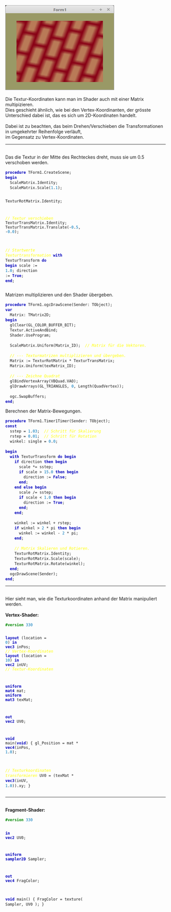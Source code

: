 <html>
<img src="image.png" alt="Selfhtml"><br><br>
Die Textur-Koordinaten kann man im Shader auch mit einer Matrix multipizieren.<br>
Dies geschieht ähnlich, wie bei den Vertex-Koordinanten, der grösste Unterschied dabei ist, das es sich um 2D-Koordinaten handelt.<br>
<br>
Dabei ist zu beachten, das beim Drehen/Verschieben die Transformationen in umgekehrter Reihenfolge verläuft,<br>
im Gegensatz zu Vertex-Koordinaten.<br>
<hr><br>
Das die Textur in der Mitte des Rechteckes dreht, muss sie um 0.5 verschoben werden.<br>
<pre><code><b><font color="0000BB">procedure</font></b> TForm1.CreateScene;
<b><font color="0000BB">begin</font></b>
  ScaleMatrix.Identity;
  ScaleMatrix.Scale(<font color="#0077BB">1</font>.<font color="#0077BB">1</font>);

  TexturRotMatrix.Identity;

  <i><font color="#FFFF00">// Textur verschieben</font></i>
  TexturTransMatrix.Identity;
  TexturTransMatrix.Translate(-<font color="#0077BB">0</font>.<font color="#0077BB">5</font>, -<font color="#0077BB">0</font>.<font color="#0077BB">0</font>);

  <i><font color="#FFFF00">// Startwerte Texturtransformation</font></i>
  <b><font color="0000BB">with</font></b> TexturTransform <b><font color="0000BB">do</font></b> <b><font color="0000BB">begin</font></b>
    scale := <font color="#0077BB">1</font>.<font color="#0077BB">0</font>;
    direction := <b><font color="0000BB">True</font></b>;
  <b><font color="0000BB">end</font></b>;</code></pre>
Matrizen multiplizieren und den Shader übergeben.<br>
<pre><code><b><font color="0000BB">procedure</font></b> TForm1.ogcDrawScene(Sender: TObject);
<b><font color="0000BB">var</font></b>
  Matrix: TMatrix2D;
<b><font color="0000BB">begin</font></b>
  glClear(GL_COLOR_BUFFER_BIT);
  Textur.ActiveAndBind;
  Shader.UseProgram;

  ScaleMatrix.Uniform(Matrix_ID);  <i><font color="#FFFF00">// Matrix für die Vektoren.</font></i>

  <i><font color="#FFFF00">// --- Texturmatrizen multiplizieren und übergeben.</font></i>
  Matrix := TexturRotMatrix * TexturTransMatrix;
  Matrix.Uniform(texMatrix_ID);

  <i><font color="#FFFF00">// --- Zeichne Quadrat</font></i>
  glBindVertexArray(VBQuad.VAO);
  glDrawArrays(GL_TRIANGLES, <font color="#0077BB">0</font>, Length(QuadVertex));

  ogc.SwapBuffers;
<b><font color="0000BB">end</font></b>;</code></pre>
Berechnen der Matrix-Bewegungen.<br>
<pre><code><b><font color="0000BB">procedure</font></b> TForm1.Timer1Timer(Sender: TObject);
<b><font color="0000BB">const</font></b>
  sstep = <font color="#0077BB">1</font>.<font color="#0077BB">03</font>;  <i><font color="#FFFF00">// Schritt für Skalierung</font></i>
  rstep = <font color="#0077BB">0</font>.<font color="#0077BB">01</font>;  <i><font color="#FFFF00">// Schritt für Rotation</font></i>
  winkel: single = <font color="#0077BB">0</font>.<font color="#0077BB">0</font>;

<b><font color="0000BB">begin</font></b>
  <b><font color="0000BB">with</font></b> TexturTransform <b><font color="0000BB">do</font></b> <b><font color="0000BB">begin</font></b>
    <b><font color="0000BB">if</font></b> direction <b><font color="0000BB">then</font></b> <b><font color="0000BB">begin</font></b>
      scale *= sstep;
      <b><font color="0000BB">if</font></b> scale &gt; <font color="#0077BB">15</font>.<font color="#0077BB">0</font> <b><font color="0000BB">then</font></b> <b><font color="0000BB">begin</font></b>
        direction := <b><font color="0000BB">False</font></b>;
      <b><font color="0000BB">end</font></b>;
    <b><font color="0000BB">end</font></b> <b><font color="0000BB">else</font></b> <b><font color="0000BB">begin</font></b>
      scale /= sstep;
      <b><font color="0000BB">if</font></b> scale &lt; <font color="#0077BB">1</font>.<font color="#0077BB">0</font> <b><font color="0000BB">then</font></b> <b><font color="0000BB">begin</font></b>
        direction := <b><font color="0000BB">True</font></b>;
      <b><font color="0000BB">end</font></b>;
    <b><font color="0000BB">end</font></b>;

    winkel := winkel + rstep;
    <b><font color="0000BB">if</font></b> winkel &gt; <font color="#0077BB">2</font> * pi <b><font color="0000BB">then</font></b> <b><font color="0000BB">begin</font></b>
      winkel := winkel - <font color="#0077BB">2</font> * pi;
    <b><font color="0000BB">end</font></b>;

    <i><font color="#FFFF00">// Matrix Skalieren und Rotieren.</font></i>
    TexturRotMatrix.Identity;
    TexturRotMatrix.Scale(scale);
    TexturRotMatrix.Rotate(winkel);
  <b><font color="0000BB">end</font></b>;
  ogcDrawScene(Sender);
<b><font color="0000BB">end</font></b>;</code></pre>
<hr><br>
Hier sieht man, wie die Texturkoordinaten anhand der Matrix manipuliert werden.<br>
<br>
<b>Vertex-Shader:</b><br>
<pre><code><b><font color="#008800">#version</font></b> <font color="#0077BB">330</font>

<b><font color="0000BB">layout</font></b> (location =  <font color="#0077BB">0</font>) <b><font color="0000BB">in</font></b> <b><font color="0000BB">vec3</font></b> inPos;   <i><font color="#FFFF00">// Vertex-Koordinaten</font></i>
<b><font color="0000BB">layout</font></b> (location = <font color="#0077BB">10</font>) <b><font color="0000BB">in</font></b> <b><font color="0000BB">vec2</font></b> inUV;    <i><font color="#FFFF00">// Textur-Koordinaten</font></i>

<b><font color="0000BB">uniform</font></b> <b><font color="0000BB">mat4</font></b> mat;
<b><font color="0000BB">uniform</font></b> <b><font color="0000BB">mat3</font></b> texMat;

<b><font color="0000BB">out</font></b> <b><font color="0000BB">vec2</font></b> UV0;

<b><font color="0000BB">void</font></b> main(<b><font color="0000BB">void</font></b>)
{
  gl_Position = mat * <b><font color="0000BB">vec4</font></b>(inPos, <font color="#0077BB">1</font>.<font color="#0077BB">0</font>);

  <i><font color="#FFFF00">// Texturkoordinaten transformieren</font></i>
  UV0 = (texMat * <b><font color="0000BB">vec3</font></b>(inUV, <font color="#0077BB">1</font>.<font color="#0077BB">0</font>)).xy;
}
</code></pre>
<hr><br>
<b>Fragment-Shader:</b><br>
<pre><code><b><font color="#008800">#version</font></b> <font color="#0077BB">330</font>

<b><font color="0000BB">in</font></b> <b><font color="0000BB">vec2</font></b> UV0;

<b><font color="0000BB">uniform</font></b> <b><font color="0000BB">sampler2D</font></b> Sampler;

<b><font color="0000BB">out</font></b> <b><font color="0000BB">vec4</font></b> FragColor;

<b><font color="0000BB">void</font></b> main()
{
  FragColor = texture( Sampler, UV0 );
}
</code></pre>

</html>

